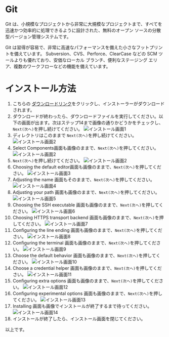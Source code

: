 # Git
Git は、小規模なプロジェクトから非常に大規模なプロジェクトまで、すべてを迅速かつ効率的に処理できるように設計された、無料のオープン ソースの分散型バージョン管理システムです。

Git は習得が容易で、非常に高速なパフォーマンスを備えた小さなフットプリントを備えています。 Subversion、CVS、Perforce、ClearCase などの SCM ツールよりも優れており、安価なローカル ブランチ、便利なステージング エリア、複数のワークフローなどの機能を備えています。


# インストール方法
1. こちらの [ダウンロードリンク](https://github.com/git-for-windows/git/releases/download/v2.37.2.windows.2/Git-2.37.2.2-64-bit.exe)をクリックし、インストーラーがダウンロードされます。
2. ダウンロードが終わったら、ダウンロードファイルを実行してください。以下の画面が出ます。次はステップ14まで画像の通りかどうかをチェックし、`Next(次へ)`を押し続けてください。
   ![インストール画面1](./images/git/ins1.png)  
3. ディレクトリはこのままで `Next(次へ)`を押し続けてください。
   ![インストール画面2](./images/git/001.png)
4. Select Components画面も画像のままで、`Next(次へ)`を押してください。
   ![インストール画面2](./images/git/ins2.png)
5. `Next(次へ)`を押し続けてください。
   ![インストール画面2](./images/git/002.png)
6. Choosing the default editor画面も画像のままで、`Next(次へ)`を押してください。
   ![インストール画面3](./images/git/ins3.png)
7. Adjusting the name 画面もそのままで、`Next(次へ)`を押してください。
   ![インストール画面4](./images/git/ins4.png)
8. Adjusting your path 画面も画像のままで、`Next(次へ)`を押してください。
   ![インストール画面5](./images/git/ins5.png)
9. Choosing the SSH executable 画面も画像のままで、`Next(次へ)`を押してください。
   ![インストール画面6](./images/git/ins6.png)
10. Choosing HTTPS transport backend 画面も画像のままで、`Next(次へ)`を押してください。
   ![インストール画面7](./images/git/ins7.png)
11. Configuring the line ending 画面も画像のままで、`Next(次へ)`を押してください。
   ![インストール画面8](./images/git/ins8.png)
12. Configuring the terminal 画面も画像のままで、`Next(次へ)`を押してください。
   ![インストール画面9](./images/git/ins9.png)
11. Choose the default behavior 画面も画像のままで、`Next(次へ)`を押してください。
   ![インストール画面10](./images/git/ins10.png)
12. Choose a credential helper 画面も画像のままで、`Next(次へ)`を押してください。
   ![インストール画面11](./images/git/ins11.png)
13. Configuring extra options 画面も画像のままで、`Next(次へ)`を押してください。
   ![インストール画面12](./images/git/ins12.png)
14. Configuring experimental options 画面も画像のままで、`Next(次へ)`を押してください。
   ![インストール画面13](./images/git/ins13.png)
15. Installing 画面も画像でインストールが終了するまで待ってください。
   ![インストール画面14](./images/git/ins14.png)
11. インストールが終了したら、インストール画面を閉じてください。

以上です。

